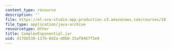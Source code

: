 ```yaml
---
content_type: resource
description: ''
file: https://ol-ocw-studio-app-production.s3.amazonaws.com/courses/18-03sc-differential-equations-fall-2011/d17db530117b0d2ad0b015af8467f3e9_ComplexExponential.jar
file_type: application/java-archive
resourcetype: Other
title: ComplexExponential.jar
uid: d17db530-117b-0d2a-d0b0-15af8467f3e9
---
```

